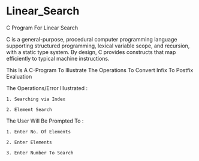 # Linear_Search
C Program For Linear Search

C is a general-purpose, procedural computer programming language supporting structured programming, lexical variable scope, and recursion, with a static type system. By design, C provides constructs that map efficiently to typical machine instructions.

This Is A C-Program To Illustrate The Operations To Convert Infix To Postfix Evaluation

The Operations/Error Illustrated :

    1. Searching via Index

    2. Element Search

The User Will Be Prompted To :

    1. Enter No. Of Elements

    2. Enter Elements

    3. Enter Number To Search
